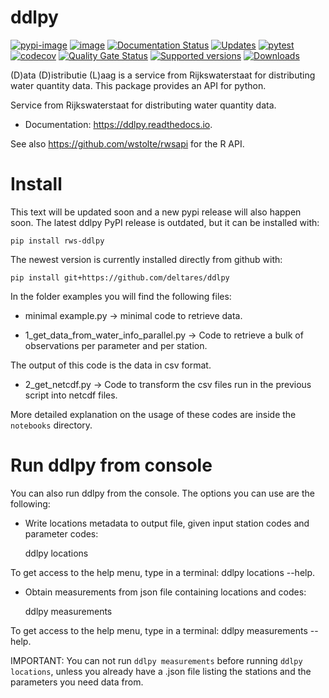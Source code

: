 # ddlpy

[![pypi-image](https://img.shields.io/pypi/v/ddlpy.svg)](https://pypi.python.org/pypi/ddlpy)
[![image](https://img.shields.io/travis/deltares/ddlpy.svg)](https://travis-ci.org/deltares/ddlpy)
[![Documentation Status](https://readthedocs.org/projects/rws-ddlpy/badge/?version=latest)](https://rws-ddlpy.readthedocs.io/en/latest/?badge=latest)
[![Updates](https://pyup.io/repos/github/deltares/ddlpy/shield.svg)](https://pyup.io/repos/github/deltares/ddlpy/)
[![pytest](https://github.com/Deltares/ddlpy/actions/workflows/pytest.yml/badge.svg?branch=main)](https://github.com/Deltares/ddlpy/actions/workflows/pytest.yml)
[![codecov](https://img.shields.io/codecov/c/github/deltares/ddlpy.svg?style=flat-square)](https://app.codecov.io/gh/deltares/ddlpy?displayType=list)
[![Quality Gate Status](https://sonarcloud.io/api/project_badges/measure?project=Deltares_ddlpy&metric=alert_status)](https://sonarcloud.io/summary/overall?id=Deltares_ddlpy)
[![Supported versions](https://img.shields.io/pypi/pyversions/ddlpy.svg)](https://pypi.org/project/ddlpy)
[![Downloads](https://img.shields.io/pypi/dm/ddlpy.svg)](https://pypistats.org/packages/ddlpy)

(D)ata (D)istributie (L)aag is a service from Rijkswaterstaat for distributing water quantity data. This package provides an API for python.

Service from Rijkswaterstaat for distributing water quantity data.

-   Documentation: <https://ddlpy.readthedocs.io>.

See also https://github.com/wstolte/rwsapi for the R API.


# Install

This text will be updated soon and a new pypi release will also happen soon.
The latest ddlpy PyPI release is outdated, but it can be installed with:

	pip install rws-ddlpy

The newest version is currently installed directly from github with:

    pip install git+https://github.com/deltares/ddlpy

In the folder examples you will find the following files:

* minimal example.py -> minimal code to retrieve data.

* 1_get_data_from_water_info_parallel.py -> Code to retrieve a bulk of observations per parameter and per station.

The output of this code is the data in csv format.

* 2_get_netcdf.py -> Code to transform the csv files run in the previous script into netcdf files.

More detailed explanation on the usage of these codes are inside the `notebooks` directory.

# Run ddlpy from console

You can also run ddlpy from the console. The options you can use are the following:
* Write locations metadata to output file, given input station codes and parameter codes:

    ddlpy locations

To get access to the help menu, type in a terminal: ddlpy locations --help.

* Obtain measurements from json file containing locations and codes:

    ddlpy measurements

To get access to the help menu, type in a terminal: ddlpy measurements --help.

IMPORTANT: You can not run `ddlpy measurements` before running `ddlpy locations`, unless you already have a .json file listing the stations and the parameters you need data from.
